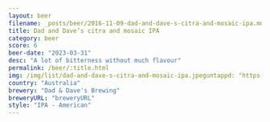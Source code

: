 ```yaml
---
layout: beer
filename: _posts/beer/2016-11-09-dad-and-dave-s-citra-and-mosaic-ipa.md
title: Dad and Dave’s citra and mosaic IPA
category: beer
score: 6
beer-date: "2023-03-31"
desc: "A lot of bitterness without much flavour"
permalink: /beer/:title.html
img: /img/list/dad-and-dave-s-citra-and-mosaic-ipa.jpeguntappd: "https://untappd.com/b/dad---daves-brewing-citra---mosaic-ipa/2799980"
country: "Australia"
brewery: "Dad & Dave's Brewing"
breweryURL: "breweryURL"
style: "IPA - American"
---
```

